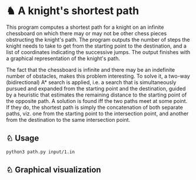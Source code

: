 # ♞ A knight's shortest path

This program computes a shortest path for a knight on an infinite chessboard on which there may or may not be other chess pieces obstructing the knight's path. The program outputs the number of steps the knight needs to take to get from the starting point to the destination, and a list of coordinates indicating the successive jumps. The output finishes with a graphical representation of the knight's path.  

The fact that the chessboard is infinite and there may be an indefinite number of obstacles, makes this problem interesting. To solve it, a two-way (bidirectional) A* search is applied, i.e. a search that is simultaneously pursued and expanded from the starting point and the destination, guided by a heuristic that estimates the remaining distance to the starting point of the opposite path. A solution is found iff the two paths meet at some point. If they do, the shortest path is simply the concatenation of both separate paths, viz. one from the starting point to the intersection point, and another from the destination to the same intersection point.

## ♘ Usage
 
```
python3 path.py input/1.in
```

## ♘ Graphical visualization

